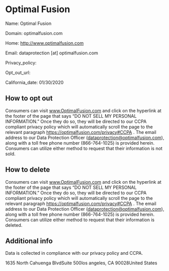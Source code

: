 
# Optimal Fusion

Name: Optimal Fusion

Domain: optimalfusion.com

Home: http://www.optimalfusion.com

Email: dataprotection [at] optimalfusion.com

Privacy_policy: 

Opt_out_url: 

California_date: 01/30/2020



## How to opt out

Consumers can visit www.OptimalFusion.com and click on the hyperlink at the footer of the page that says “DO NOT SELL MY PERSONAL INFORMATION.” Once they do so, they will be directed to our CCPA compliant privacy policy which will automatically scroll the page to the relevant paragraph https://optimalfusion.com/privacy#CCPA . The email address to our Data Protection Officer (dataprotection@optimalfusion.com), along with a toll free phone number (866-764-1025) is provided herein. Consumers can utilize either method to request that their information is not sold.

## How to delete

Consumers can visit www.OptimalFusion.com and click on the hyperlink at the footer of the page that says “DO NOT SELL MY PERSONAL INFORMATION.” Once they do so, they will be directed to our CCPA compliant privacy policy which will automatically scroll the page to the relevant paragraph https://optimalfusion.com/privacy#CCPA . The email address to our Data Protection Officer (dataprotection@optimalfusion.com), along with a toll free phone number (866-764-1025) is provided herein. Consumers can utilize either method to request that their information is deleted.

## Additional info

Data is collected in compliance with our privacy policy and CCPA.

1635 North Cahuenga BlvdSuite 500los angeles, CA 90028United States

